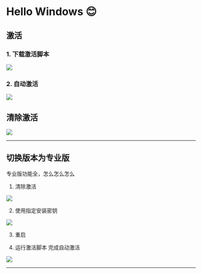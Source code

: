 # Hello Windows 😊

## 激活

### 1. 下载激活脚本

![](https://kms.plus/static/1.png)

### 2. 自动激活

![](https://kms.plus/static/2.png)


## 清除激活

![](https://kms.plus/static/3.png)

-----

## 切换版本为专业版

专业版功能全，怎么怎么怎么

1. 清除激活

![](https://kms.plus/static/3.png)

2. 使用指定安装密钥

![](https://kms.plus/static/4.png)

3. 重启


5. 运行激活脚本 完成自动激活

![](https://kms.plus/static/5.png)

----
